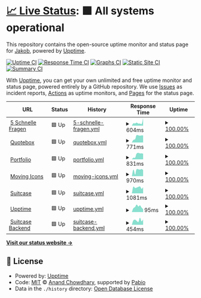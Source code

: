# [📈 Live Status](https://jis3r.github.io/upptime): <!--live status--> **🟩 All systems operational**

This repository contains the open-source uptime monitor and status page for [Jakob](https://jis3r.github.io/upptime), powered by [Upptime](https://github.com/upptime/upptime).

[![Uptime CI](https://github.com/jis3r/upptime/workflows/Uptime%20CI/badge.svg)](https://github.com/jis3r/upptime/actions?query=workflow%3A%22Uptime+CI%22)
[![Response Time CI](https://github.com/jis3r/upptime/workflows/Response%20Time%20CI/badge.svg)](https://github.com/jis3r/upptime/actions?query=workflow%3A%22Response+Time+CI%22)
[![Graphs CI](https://github.com/jis3r/upptime/workflows/Graphs%20CI/badge.svg)](https://github.com/jis3r/upptime/actions?query=workflow%3A%22Graphs+CI%22)
[![Static Site CI](https://github.com/jis3r/upptime/workflows/Static%20Site%20CI/badge.svg)](https://github.com/jis3r/upptime/actions?query=workflow%3A%22Static+Site+CI%22)
[![Summary CI](https://github.com/jis3r/upptime/workflows/Summary%20CI/badge.svg)](https://github.com/jis3r/upptime/actions?query=workflow%3A%22Summary+CI%22)

With [Upptime](https://upptime.js.org), you can get your own unlimited and free uptime monitor and status page, powered entirely by a GitHub repository. We use [Issues](https://github.com/jis3r/upptime/issues) as incident reports, [Actions](https://github.com/jis3r/upptime/actions) as uptime monitors, and [Pages](https://jis3r.github.io/upptime) for the status page.

<!--start: status pages-->
<!-- This summary is generated by Upptime (https://github.com/upptime/upptime) -->
<!-- Do not edit this manually, your changes will be overwritten -->
<!-- prettier-ignore -->
| URL | Status | History | Response Time | Uptime |
| --- | ------ | ------- | ------------- | ------ |
| <img alt="" src="https://icons.duckduckgo.com/ip3/5schnellefragen.de.ico" height="13"> [5 Schnelle Fragen](https://5schnellefragen.de) | 🟩 Up | [5-schnelle-fragen.yml](https://github.com/jis3r/upptime/commits/HEAD/history/5-schnelle-fragen.yml) | <details><summary><img alt="Response time graph" src="./graphs/5-schnelle-fragen/response-time-week.png" height="20"> 604ms</summary><br><a href="https://jis3r.github.io/upptime/history/5-schnelle-fragen"><img alt="Response time 592" src="https://img.shields.io/endpoint?url=https%3A%2F%2Fraw.githubusercontent.com%2Fjis3r%2Fupptime%2FHEAD%2Fapi%2F5-schnelle-fragen%2Fresponse-time.json"></a><br><a href="https://jis3r.github.io/upptime/history/5-schnelle-fragen"><img alt="24-hour response time 508" src="https://img.shields.io/endpoint?url=https%3A%2F%2Fraw.githubusercontent.com%2Fjis3r%2Fupptime%2FHEAD%2Fapi%2F5-schnelle-fragen%2Fresponse-time-day.json"></a><br><a href="https://jis3r.github.io/upptime/history/5-schnelle-fragen"><img alt="7-day response time 604" src="https://img.shields.io/endpoint?url=https%3A%2F%2Fraw.githubusercontent.com%2Fjis3r%2Fupptime%2FHEAD%2Fapi%2F5-schnelle-fragen%2Fresponse-time-week.json"></a><br><a href="https://jis3r.github.io/upptime/history/5-schnelle-fragen"><img alt="30-day response time 619" src="https://img.shields.io/endpoint?url=https%3A%2F%2Fraw.githubusercontent.com%2Fjis3r%2Fupptime%2FHEAD%2Fapi%2F5-schnelle-fragen%2Fresponse-time-month.json"></a><br><a href="https://jis3r.github.io/upptime/history/5-schnelle-fragen"><img alt="1-year response time 592" src="https://img.shields.io/endpoint?url=https%3A%2F%2Fraw.githubusercontent.com%2Fjis3r%2Fupptime%2FHEAD%2Fapi%2F5-schnelle-fragen%2Fresponse-time-year.json"></a></details> | <details><summary><a href="https://jis3r.github.io/upptime/history/5-schnelle-fragen">100.00%</a></summary><a href="https://jis3r.github.io/upptime/history/5-schnelle-fragen"><img alt="All-time uptime 99.99%" src="https://img.shields.io/endpoint?url=https%3A%2F%2Fraw.githubusercontent.com%2Fjis3r%2Fupptime%2FHEAD%2Fapi%2F5-schnelle-fragen%2Fuptime.json"></a><br><a href="https://jis3r.github.io/upptime/history/5-schnelle-fragen"><img alt="24-hour uptime 100.00%" src="https://img.shields.io/endpoint?url=https%3A%2F%2Fraw.githubusercontent.com%2Fjis3r%2Fupptime%2FHEAD%2Fapi%2F5-schnelle-fragen%2Fuptime-day.json"></a><br><a href="https://jis3r.github.io/upptime/history/5-schnelle-fragen"><img alt="7-day uptime 100.00%" src="https://img.shields.io/endpoint?url=https%3A%2F%2Fraw.githubusercontent.com%2Fjis3r%2Fupptime%2FHEAD%2Fapi%2F5-schnelle-fragen%2Fuptime-week.json"></a><br><a href="https://jis3r.github.io/upptime/history/5-schnelle-fragen"><img alt="30-day uptime 100.00%" src="https://img.shields.io/endpoint?url=https%3A%2F%2Fraw.githubusercontent.com%2Fjis3r%2Fupptime%2FHEAD%2Fapi%2F5-schnelle-fragen%2Fuptime-month.json"></a><br><a href="https://jis3r.github.io/upptime/history/5-schnelle-fragen"><img alt="1-year uptime 99.99%" src="https://img.shields.io/endpoint?url=https%3A%2F%2Fraw.githubusercontent.com%2Fjis3r%2Fupptime%2FHEAD%2Fapi%2F5-schnelle-fragen%2Fuptime-year.json"></a></details>
| <img alt="" src="https://icons.duckduckgo.com/ip3/quotebox.app.ico" height="13"> [Quotebox](https://quotebox.app) | 🟩 Up | [quotebox.yml](https://github.com/jis3r/upptime/commits/HEAD/history/quotebox.yml) | <details><summary><img alt="Response time graph" src="./graphs/quotebox/response-time-week.png" height="20"> 771ms</summary><br><a href="https://jis3r.github.io/upptime/history/quotebox"><img alt="Response time 833" src="https://img.shields.io/endpoint?url=https%3A%2F%2Fraw.githubusercontent.com%2Fjis3r%2Fupptime%2FHEAD%2Fapi%2Fquotebox%2Fresponse-time.json"></a><br><a href="https://jis3r.github.io/upptime/history/quotebox"><img alt="24-hour response time 252" src="https://img.shields.io/endpoint?url=https%3A%2F%2Fraw.githubusercontent.com%2Fjis3r%2Fupptime%2FHEAD%2Fapi%2Fquotebox%2Fresponse-time-day.json"></a><br><a href="https://jis3r.github.io/upptime/history/quotebox"><img alt="7-day response time 771" src="https://img.shields.io/endpoint?url=https%3A%2F%2Fraw.githubusercontent.com%2Fjis3r%2Fupptime%2FHEAD%2Fapi%2Fquotebox%2Fresponse-time-week.json"></a><br><a href="https://jis3r.github.io/upptime/history/quotebox"><img alt="30-day response time 704" src="https://img.shields.io/endpoint?url=https%3A%2F%2Fraw.githubusercontent.com%2Fjis3r%2Fupptime%2FHEAD%2Fapi%2Fquotebox%2Fresponse-time-month.json"></a><br><a href="https://jis3r.github.io/upptime/history/quotebox"><img alt="1-year response time 833" src="https://img.shields.io/endpoint?url=https%3A%2F%2Fraw.githubusercontent.com%2Fjis3r%2Fupptime%2FHEAD%2Fapi%2Fquotebox%2Fresponse-time-year.json"></a></details> | <details><summary><a href="https://jis3r.github.io/upptime/history/quotebox">100.00%</a></summary><a href="https://jis3r.github.io/upptime/history/quotebox"><img alt="All-time uptime 100.00%" src="https://img.shields.io/endpoint?url=https%3A%2F%2Fraw.githubusercontent.com%2Fjis3r%2Fupptime%2FHEAD%2Fapi%2Fquotebox%2Fuptime.json"></a><br><a href="https://jis3r.github.io/upptime/history/quotebox"><img alt="24-hour uptime 100.00%" src="https://img.shields.io/endpoint?url=https%3A%2F%2Fraw.githubusercontent.com%2Fjis3r%2Fupptime%2FHEAD%2Fapi%2Fquotebox%2Fuptime-day.json"></a><br><a href="https://jis3r.github.io/upptime/history/quotebox"><img alt="7-day uptime 100.00%" src="https://img.shields.io/endpoint?url=https%3A%2F%2Fraw.githubusercontent.com%2Fjis3r%2Fupptime%2FHEAD%2Fapi%2Fquotebox%2Fuptime-week.json"></a><br><a href="https://jis3r.github.io/upptime/history/quotebox"><img alt="30-day uptime 100.00%" src="https://img.shields.io/endpoint?url=https%3A%2F%2Fraw.githubusercontent.com%2Fjis3r%2Fupptime%2FHEAD%2Fapi%2Fquotebox%2Fuptime-month.json"></a><br><a href="https://jis3r.github.io/upptime/history/quotebox"><img alt="1-year uptime 100.00%" src="https://img.shields.io/endpoint?url=https%3A%2F%2Fraw.githubusercontent.com%2Fjis3r%2Fupptime%2FHEAD%2Fapi%2Fquotebox%2Fuptime-year.json"></a></details>
| <img alt="" src="https://icons.duckduckgo.com/ip3/isermann.dev.ico" height="13"> [Portfolio](https://isermann.dev) | 🟩 Up | [portfolio.yml](https://github.com/jis3r/upptime/commits/HEAD/history/portfolio.yml) | <details><summary><img alt="Response time graph" src="./graphs/portfolio/response-time-week.png" height="20"> 831ms</summary><br><a href="https://jis3r.github.io/upptime/history/portfolio"><img alt="Response time 834" src="https://img.shields.io/endpoint?url=https%3A%2F%2Fraw.githubusercontent.com%2Fjis3r%2Fupptime%2FHEAD%2Fapi%2Fportfolio%2Fresponse-time.json"></a><br><a href="https://jis3r.github.io/upptime/history/portfolio"><img alt="24-hour response time 866" src="https://img.shields.io/endpoint?url=https%3A%2F%2Fraw.githubusercontent.com%2Fjis3r%2Fupptime%2FHEAD%2Fapi%2Fportfolio%2Fresponse-time-day.json"></a><br><a href="https://jis3r.github.io/upptime/history/portfolio"><img alt="7-day response time 831" src="https://img.shields.io/endpoint?url=https%3A%2F%2Fraw.githubusercontent.com%2Fjis3r%2Fupptime%2FHEAD%2Fapi%2Fportfolio%2Fresponse-time-week.json"></a><br><a href="https://jis3r.github.io/upptime/history/portfolio"><img alt="30-day response time 661" src="https://img.shields.io/endpoint?url=https%3A%2F%2Fraw.githubusercontent.com%2Fjis3r%2Fupptime%2FHEAD%2Fapi%2Fportfolio%2Fresponse-time-month.json"></a><br><a href="https://jis3r.github.io/upptime/history/portfolio"><img alt="1-year response time 834" src="https://img.shields.io/endpoint?url=https%3A%2F%2Fraw.githubusercontent.com%2Fjis3r%2Fupptime%2FHEAD%2Fapi%2Fportfolio%2Fresponse-time-year.json"></a></details> | <details><summary><a href="https://jis3r.github.io/upptime/history/portfolio">100.00%</a></summary><a href="https://jis3r.github.io/upptime/history/portfolio"><img alt="All-time uptime 97.06%" src="https://img.shields.io/endpoint?url=https%3A%2F%2Fraw.githubusercontent.com%2Fjis3r%2Fupptime%2FHEAD%2Fapi%2Fportfolio%2Fuptime.json"></a><br><a href="https://jis3r.github.io/upptime/history/portfolio"><img alt="24-hour uptime 100.00%" src="https://img.shields.io/endpoint?url=https%3A%2F%2Fraw.githubusercontent.com%2Fjis3r%2Fupptime%2FHEAD%2Fapi%2Fportfolio%2Fuptime-day.json"></a><br><a href="https://jis3r.github.io/upptime/history/portfolio"><img alt="7-day uptime 100.00%" src="https://img.shields.io/endpoint?url=https%3A%2F%2Fraw.githubusercontent.com%2Fjis3r%2Fupptime%2FHEAD%2Fapi%2Fportfolio%2Fuptime-week.json"></a><br><a href="https://jis3r.github.io/upptime/history/portfolio"><img alt="30-day uptime 95.45%" src="https://img.shields.io/endpoint?url=https%3A%2F%2Fraw.githubusercontent.com%2Fjis3r%2Fupptime%2FHEAD%2Fapi%2Fportfolio%2Fuptime-month.json"></a><br><a href="https://jis3r.github.io/upptime/history/portfolio"><img alt="1-year uptime 97.06%" src="https://img.shields.io/endpoint?url=https%3A%2F%2Fraw.githubusercontent.com%2Fjis3r%2Fupptime%2FHEAD%2Fapi%2Fportfolio%2Fuptime-year.json"></a></details>
| <img alt="" src="https://icons.duckduckgo.com/ip3/movingicons.dev.ico" height="13"> [Moving Icons](https://movingicons.dev/) | 🟩 Up | [moving-icons.yml](https://github.com/jis3r/upptime/commits/HEAD/history/moving-icons.yml) | <details><summary><img alt="Response time graph" src="./graphs/moving-icons/response-time-week.png" height="20"> 970ms</summary><br><a href="https://jis3r.github.io/upptime/history/moving-icons"><img alt="Response time 858" src="https://img.shields.io/endpoint?url=https%3A%2F%2Fraw.githubusercontent.com%2Fjis3r%2Fupptime%2FHEAD%2Fapi%2Fmoving-icons%2Fresponse-time.json"></a><br><a href="https://jis3r.github.io/upptime/history/moving-icons"><img alt="24-hour response time 324" src="https://img.shields.io/endpoint?url=https%3A%2F%2Fraw.githubusercontent.com%2Fjis3r%2Fupptime%2FHEAD%2Fapi%2Fmoving-icons%2Fresponse-time-day.json"></a><br><a href="https://jis3r.github.io/upptime/history/moving-icons"><img alt="7-day response time 970" src="https://img.shields.io/endpoint?url=https%3A%2F%2Fraw.githubusercontent.com%2Fjis3r%2Fupptime%2FHEAD%2Fapi%2Fmoving-icons%2Fresponse-time-week.json"></a><br><a href="https://jis3r.github.io/upptime/history/moving-icons"><img alt="30-day response time 905" src="https://img.shields.io/endpoint?url=https%3A%2F%2Fraw.githubusercontent.com%2Fjis3r%2Fupptime%2FHEAD%2Fapi%2Fmoving-icons%2Fresponse-time-month.json"></a><br><a href="https://jis3r.github.io/upptime/history/moving-icons"><img alt="1-year response time 858" src="https://img.shields.io/endpoint?url=https%3A%2F%2Fraw.githubusercontent.com%2Fjis3r%2Fupptime%2FHEAD%2Fapi%2Fmoving-icons%2Fresponse-time-year.json"></a></details> | <details><summary><a href="https://jis3r.github.io/upptime/history/moving-icons">100.00%</a></summary><a href="https://jis3r.github.io/upptime/history/moving-icons"><img alt="All-time uptime 100.00%" src="https://img.shields.io/endpoint?url=https%3A%2F%2Fraw.githubusercontent.com%2Fjis3r%2Fupptime%2FHEAD%2Fapi%2Fmoving-icons%2Fuptime.json"></a><br><a href="https://jis3r.github.io/upptime/history/moving-icons"><img alt="24-hour uptime 100.00%" src="https://img.shields.io/endpoint?url=https%3A%2F%2Fraw.githubusercontent.com%2Fjis3r%2Fupptime%2FHEAD%2Fapi%2Fmoving-icons%2Fuptime-day.json"></a><br><a href="https://jis3r.github.io/upptime/history/moving-icons"><img alt="7-day uptime 100.00%" src="https://img.shields.io/endpoint?url=https%3A%2F%2Fraw.githubusercontent.com%2Fjis3r%2Fupptime%2FHEAD%2Fapi%2Fmoving-icons%2Fuptime-week.json"></a><br><a href="https://jis3r.github.io/upptime/history/moving-icons"><img alt="30-day uptime 100.00%" src="https://img.shields.io/endpoint?url=https%3A%2F%2Fraw.githubusercontent.com%2Fjis3r%2Fupptime%2FHEAD%2Fapi%2Fmoving-icons%2Fuptime-month.json"></a><br><a href="https://jis3r.github.io/upptime/history/moving-icons"><img alt="1-year uptime 100.00%" src="https://img.shields.io/endpoint?url=https%3A%2F%2Fraw.githubusercontent.com%2Fjis3r%2Fupptime%2FHEAD%2Fapi%2Fmoving-icons%2Fuptime-year.json"></a></details>
| <img alt="" src="https://icons.duckduckgo.com/ip3/suitcase.legal.ico" height="13"> [Suitcase](https://suitcase.legal) | 🟩 Up | [suitcase.yml](https://github.com/jis3r/upptime/commits/HEAD/history/suitcase.yml) | <details><summary><img alt="Response time graph" src="./graphs/suitcase/response-time-week.png" height="20"> 1081ms</summary><br><a href="https://jis3r.github.io/upptime/history/suitcase"><img alt="Response time 1147" src="https://img.shields.io/endpoint?url=https%3A%2F%2Fraw.githubusercontent.com%2Fjis3r%2Fupptime%2FHEAD%2Fapi%2Fsuitcase%2Fresponse-time.json"></a><br><a href="https://jis3r.github.io/upptime/history/suitcase"><img alt="24-hour response time 1090" src="https://img.shields.io/endpoint?url=https%3A%2F%2Fraw.githubusercontent.com%2Fjis3r%2Fupptime%2FHEAD%2Fapi%2Fsuitcase%2Fresponse-time-day.json"></a><br><a href="https://jis3r.github.io/upptime/history/suitcase"><img alt="7-day response time 1081" src="https://img.shields.io/endpoint?url=https%3A%2F%2Fraw.githubusercontent.com%2Fjis3r%2Fupptime%2FHEAD%2Fapi%2Fsuitcase%2Fresponse-time-week.json"></a><br><a href="https://jis3r.github.io/upptime/history/suitcase"><img alt="30-day response time 1081" src="https://img.shields.io/endpoint?url=https%3A%2F%2Fraw.githubusercontent.com%2Fjis3r%2Fupptime%2FHEAD%2Fapi%2Fsuitcase%2Fresponse-time-month.json"></a><br><a href="https://jis3r.github.io/upptime/history/suitcase"><img alt="1-year response time 1147" src="https://img.shields.io/endpoint?url=https%3A%2F%2Fraw.githubusercontent.com%2Fjis3r%2Fupptime%2FHEAD%2Fapi%2Fsuitcase%2Fresponse-time-year.json"></a></details> | <details><summary><a href="https://jis3r.github.io/upptime/history/suitcase">100.00%</a></summary><a href="https://jis3r.github.io/upptime/history/suitcase"><img alt="All-time uptime 100.00%" src="https://img.shields.io/endpoint?url=https%3A%2F%2Fraw.githubusercontent.com%2Fjis3r%2Fupptime%2FHEAD%2Fapi%2Fsuitcase%2Fuptime.json"></a><br><a href="https://jis3r.github.io/upptime/history/suitcase"><img alt="24-hour uptime 100.00%" src="https://img.shields.io/endpoint?url=https%3A%2F%2Fraw.githubusercontent.com%2Fjis3r%2Fupptime%2FHEAD%2Fapi%2Fsuitcase%2Fuptime-day.json"></a><br><a href="https://jis3r.github.io/upptime/history/suitcase"><img alt="7-day uptime 100.00%" src="https://img.shields.io/endpoint?url=https%3A%2F%2Fraw.githubusercontent.com%2Fjis3r%2Fupptime%2FHEAD%2Fapi%2Fsuitcase%2Fuptime-week.json"></a><br><a href="https://jis3r.github.io/upptime/history/suitcase"><img alt="30-day uptime 100.00%" src="https://img.shields.io/endpoint?url=https%3A%2F%2Fraw.githubusercontent.com%2Fjis3r%2Fupptime%2FHEAD%2Fapi%2Fsuitcase%2Fuptime-month.json"></a><br><a href="https://jis3r.github.io/upptime/history/suitcase"><img alt="1-year uptime 100.00%" src="https://img.shields.io/endpoint?url=https%3A%2F%2Fraw.githubusercontent.com%2Fjis3r%2Fupptime%2FHEAD%2Fapi%2Fsuitcase%2Fuptime-year.json"></a></details>
| <img alt="" src="https://icons.duckduckgo.com/ip3/jis3r.github.io.ico" height="13"> [Upptime](https://jis3r.github.io/upptime/) | 🟩 Up | [upptime.yml](https://github.com/jis3r/upptime/commits/HEAD/history/upptime.yml) | <details><summary><img alt="Response time graph" src="./graphs/upptime/response-time-week.png" height="20"> 95ms</summary><br><a href="https://jis3r.github.io/upptime/history/upptime"><img alt="Response time 100" src="https://img.shields.io/endpoint?url=https%3A%2F%2Fraw.githubusercontent.com%2Fjis3r%2Fupptime%2FHEAD%2Fapi%2Fupptime%2Fresponse-time.json"></a><br><a href="https://jis3r.github.io/upptime/history/upptime"><img alt="24-hour response time 71" src="https://img.shields.io/endpoint?url=https%3A%2F%2Fraw.githubusercontent.com%2Fjis3r%2Fupptime%2FHEAD%2Fapi%2Fupptime%2Fresponse-time-day.json"></a><br><a href="https://jis3r.github.io/upptime/history/upptime"><img alt="7-day response time 95" src="https://img.shields.io/endpoint?url=https%3A%2F%2Fraw.githubusercontent.com%2Fjis3r%2Fupptime%2FHEAD%2Fapi%2Fupptime%2Fresponse-time-week.json"></a><br><a href="https://jis3r.github.io/upptime/history/upptime"><img alt="30-day response time 100" src="https://img.shields.io/endpoint?url=https%3A%2F%2Fraw.githubusercontent.com%2Fjis3r%2Fupptime%2FHEAD%2Fapi%2Fupptime%2Fresponse-time-month.json"></a><br><a href="https://jis3r.github.io/upptime/history/upptime"><img alt="1-year response time 100" src="https://img.shields.io/endpoint?url=https%3A%2F%2Fraw.githubusercontent.com%2Fjis3r%2Fupptime%2FHEAD%2Fapi%2Fupptime%2Fresponse-time-year.json"></a></details> | <details><summary><a href="https://jis3r.github.io/upptime/history/upptime">100.00%</a></summary><a href="https://jis3r.github.io/upptime/history/upptime"><img alt="All-time uptime 100.00%" src="https://img.shields.io/endpoint?url=https%3A%2F%2Fraw.githubusercontent.com%2Fjis3r%2Fupptime%2FHEAD%2Fapi%2Fupptime%2Fuptime.json"></a><br><a href="https://jis3r.github.io/upptime/history/upptime"><img alt="24-hour uptime 100.00%" src="https://img.shields.io/endpoint?url=https%3A%2F%2Fraw.githubusercontent.com%2Fjis3r%2Fupptime%2FHEAD%2Fapi%2Fupptime%2Fuptime-day.json"></a><br><a href="https://jis3r.github.io/upptime/history/upptime"><img alt="7-day uptime 100.00%" src="https://img.shields.io/endpoint?url=https%3A%2F%2Fraw.githubusercontent.com%2Fjis3r%2Fupptime%2FHEAD%2Fapi%2Fupptime%2Fuptime-week.json"></a><br><a href="https://jis3r.github.io/upptime/history/upptime"><img alt="30-day uptime 100.00%" src="https://img.shields.io/endpoint?url=https%3A%2F%2Fraw.githubusercontent.com%2Fjis3r%2Fupptime%2FHEAD%2Fapi%2Fupptime%2Fuptime-month.json"></a><br><a href="https://jis3r.github.io/upptime/history/upptime"><img alt="1-year uptime 100.00%" src="https://img.shields.io/endpoint?url=https%3A%2F%2Fraw.githubusercontent.com%2Fjis3r%2Fupptime%2FHEAD%2Fapi%2Fupptime%2Fuptime-year.json"></a></details>
| <img alt="" src="https://icons.duckduckgo.com/ip3/api.suitcase.legal.ico" height="13"> [Suitcase Backend](https://api.suitcase.legal/) | 🟩 Up | [suitcase-backend.yml](https://github.com/jis3r/upptime/commits/HEAD/history/suitcase-backend.yml) | <details><summary><img alt="Response time graph" src="./graphs/suitcase-backend/response-time-week.png" height="20"> 454ms</summary><br><a href="https://jis3r.github.io/upptime/history/suitcase-backend"><img alt="Response time 621" src="https://img.shields.io/endpoint?url=https%3A%2F%2Fraw.githubusercontent.com%2Fjis3r%2Fupptime%2FHEAD%2Fapi%2Fsuitcase-backend%2Fresponse-time.json"></a><br><a href="https://jis3r.github.io/upptime/history/suitcase-backend"><img alt="24-hour response time 669" src="https://img.shields.io/endpoint?url=https%3A%2F%2Fraw.githubusercontent.com%2Fjis3r%2Fupptime%2FHEAD%2Fapi%2Fsuitcase-backend%2Fresponse-time-day.json"></a><br><a href="https://jis3r.github.io/upptime/history/suitcase-backend"><img alt="7-day response time 454" src="https://img.shields.io/endpoint?url=https%3A%2F%2Fraw.githubusercontent.com%2Fjis3r%2Fupptime%2FHEAD%2Fapi%2Fsuitcase-backend%2Fresponse-time-week.json"></a><br><a href="https://jis3r.github.io/upptime/history/suitcase-backend"><img alt="30-day response time 487" src="https://img.shields.io/endpoint?url=https%3A%2F%2Fraw.githubusercontent.com%2Fjis3r%2Fupptime%2FHEAD%2Fapi%2Fsuitcase-backend%2Fresponse-time-month.json"></a><br><a href="https://jis3r.github.io/upptime/history/suitcase-backend"><img alt="1-year response time 621" src="https://img.shields.io/endpoint?url=https%3A%2F%2Fraw.githubusercontent.com%2Fjis3r%2Fupptime%2FHEAD%2Fapi%2Fsuitcase-backend%2Fresponse-time-year.json"></a></details> | <details><summary><a href="https://jis3r.github.io/upptime/history/suitcase-backend">100.00%</a></summary><a href="https://jis3r.github.io/upptime/history/suitcase-backend"><img alt="All-time uptime 100.00%" src="https://img.shields.io/endpoint?url=https%3A%2F%2Fraw.githubusercontent.com%2Fjis3r%2Fupptime%2FHEAD%2Fapi%2Fsuitcase-backend%2Fuptime.json"></a><br><a href="https://jis3r.github.io/upptime/history/suitcase-backend"><img alt="24-hour uptime 100.00%" src="https://img.shields.io/endpoint?url=https%3A%2F%2Fraw.githubusercontent.com%2Fjis3r%2Fupptime%2FHEAD%2Fapi%2Fsuitcase-backend%2Fuptime-day.json"></a><br><a href="https://jis3r.github.io/upptime/history/suitcase-backend"><img alt="7-day uptime 100.00%" src="https://img.shields.io/endpoint?url=https%3A%2F%2Fraw.githubusercontent.com%2Fjis3r%2Fupptime%2FHEAD%2Fapi%2Fsuitcase-backend%2Fuptime-week.json"></a><br><a href="https://jis3r.github.io/upptime/history/suitcase-backend"><img alt="30-day uptime 100.00%" src="https://img.shields.io/endpoint?url=https%3A%2F%2Fraw.githubusercontent.com%2Fjis3r%2Fupptime%2FHEAD%2Fapi%2Fsuitcase-backend%2Fuptime-month.json"></a><br><a href="https://jis3r.github.io/upptime/history/suitcase-backend"><img alt="1-year uptime 100.00%" src="https://img.shields.io/endpoint?url=https%3A%2F%2Fraw.githubusercontent.com%2Fjis3r%2Fupptime%2FHEAD%2Fapi%2Fsuitcase-backend%2Fuptime-year.json"></a></details>

<!--end: status pages-->

[**Visit our status website →**](https://jis3r.github.io/upptime)

## 📄 License

- Powered by: [Upptime](https://github.com/upptime/upptime)
- Code: [MIT](./LICENSE) © [Anand Chowdhary](https://anandchowdhary.com), supported by [Pabio](https://pabio.com)
- Data in the `./history` directory: [Open Database License](https://opendatacommons.org/licenses/odbl/1-0/)
